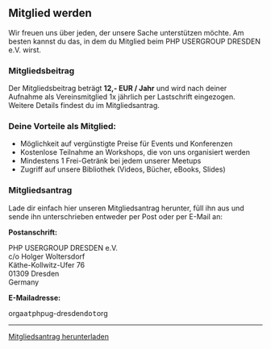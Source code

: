 ## Mitglied werden
 
Wir freuen uns über jeden, der unsere Sache unterstützen möchte.
Am besten kannst du das, in dem du Mitglied beim PHP USERGROUP DRESDEN e.V. wirst.

### Mitgliedsbeitrag

Der Mitgliedsbeitrag beträgt **12,- EUR / Jahr** und wird nach deiner Aufnahme als Vereinsmitglied 
1x jährlich per Lastschrift eingezogen. Weitere Details findest du im Mitgliedsantrag.

### Deine Vorteile als Mitglied:

* Möglichkeit auf vergünstigte Preise für Events und Konferenzen
* Kostenlose Teilnahme an Workshops, die von uns organisiert werden
* Mindestens 1 Frei-Getränk bei jedem unserer Meetups
* Zugriff auf unsere Bibliothek (Videos, Bücher, eBooks, Slides)

### Mitgliedsantrag

Lade dir einfach hier unseren Mitgliedsantrag herunter, füll ihn aus und sende ihn unterschrieben entweder per Post oder per E-Mail an:

**Postanschrift:**

PHP USERGROUP DRESDEN e.V.  
c/o Holger Woltersdorf  
Käthe-Kollwitz-Ufer 76  
01309 Dresden  
Germany

**E-Mailadresse:**

orga<kbd>at</kbd>phpug-dresden<kbd>dot</kbd>org 

--- 

<div class="text-center">
	<a href="@baseUrl@/downloads/Mitgliedsantrag.pdf" target="_blank" title="Mitgliedsantrag des PHP USERGROUP DRESDEN e.V." class="btn btn-success btn-lg">
		<i class="fa fa-file-pdf-o"></i> Mitgliedsantrag herunterladen
	</a>
</div>

